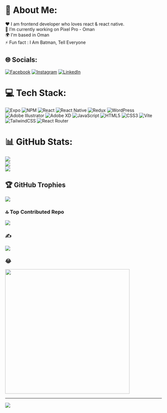 # 💫 About Me:
❤️ I am frontend developer who loves react & react native.<br>🔭 I’m currently working on Pixel Pro - Oman<br>🌍 I'm based in Oman<br>⚡ Fun fact :  I Am Batman, Tell Everyone


## 🌐 Socials:
[![Facebook](https://img.shields.io/badge/Facebook-%231877F2.svg?logo=Facebook&logoColor=white)](https://facebook.com/judethrindu) [![Instagram](https://img.shields.io/badge/Instagram-%23E4405F.svg?logo=Instagram&logoColor=white)](https://instagram.com/jude_tharindu) [![LinkedIn](https://img.shields.io/badge/LinkedIn-%230077B5.svg?logo=linkedin&logoColor=white)](https://linkedin.com/in/jude-tharindu-9103ab307) 

# 💻 Tech Stack:
![Expo](https://img.shields.io/badge/expo-1C1E24?style=for-the-badge&logo=expo&logoColor=#D04A37) ![NPM](https://img.shields.io/badge/NPM-%23CB3837.svg?style=for-the-badge&logo=npm&logoColor=white) ![React](https://img.shields.io/badge/react-%2320232a.svg?style=for-the-badge&logo=react&logoColor=%2361DAFB) ![React Native](https://img.shields.io/badge/react_native-%2320232a.svg?style=for-the-badge&logo=react&logoColor=%2361DAFB) ![Redux](https://img.shields.io/badge/redux-%23593d88.svg?style=for-the-badge&logo=redux&logoColor=white) ![WordPress](https://img.shields.io/badge/WordPress-%23117AC9.svg?style=for-the-badge&logo=WordPress&logoColor=white) ![Adobe Illustrator](https://img.shields.io/badge/adobe%20illustrator-%23FF9A00.svg?style=for-the-badge&logo=adobe%20illustrator&logoColor=white) ![Adobe XD](https://img.shields.io/badge/Adobe%20XD-470137?style=for-the-badge&logo=Adobe%20XD&logoColor=#FF61F6) ![JavaScript](https://img.shields.io/badge/javascript-%23323330.svg?style=for-the-badge&logo=javascript&logoColor=%23F7DF1E) ![HTML5](https://img.shields.io/badge/html5-%23E34F26.svg?style=for-the-badge&logo=html5&logoColor=white) ![CSS3](https://img.shields.io/badge/css3-%231572B6.svg?style=for-the-badge&logo=css3&logoColor=white) ![Vite](https://img.shields.io/badge/vite-%23646CFF.svg?style=for-the-badge&logo=vite&logoColor=white) ![TailwindCSS](https://img.shields.io/badge/tailwindcss-%2338B2AC.svg?style=for-the-badge&logo=tailwind-css&logoColor=white) ![React Router](https://img.shields.io/badge/React_Router-CA4245?style=for-the-badge&logo=react-router&logoColor=white)

# 📊 GitHub Stats:
![](https://github-readme-stats.vercel.app/api?username=Jude-rgb&theme=dark&hide_border=false&include_all_commits=false&count_private=true)<br/>
![](https://github-readme-streak-stats.herokuapp.com/?user=Jude-rgb&theme=dark&hide_border=false)<br/>
![](https://github-readme-stats.vercel.app/api/top-langs/?username=Jude-rgb&theme=dark&hide_border=false&include_all_commits=false&count_private=true&layout=compact)

## 🏆 GitHub Trophies
![](https://github-profile-trophy.vercel.app/?username=Jude-rgb&theme=onedark&no-frame=false&no-bg=true&margin-w=4)

### 🔝 Top Contributed Repo
![](https://github-contributor-stats.vercel.app/api?username=Jude-rgb&limit=5&theme=onedark&combine_all_yearly_contributions=true)

### ✍️ 
![](https://quotes-github-readme.vercel.app/api?type=horizontal&theme=merko)

### 😂
<img src='https://memer-new.vercel.app/' style="height: 400px;"/>

---
[![](https://visitcount.itsvg.in/api?id=Jude-rgb&icon=5&color=11)](https://visitcount.itsvg.in)

